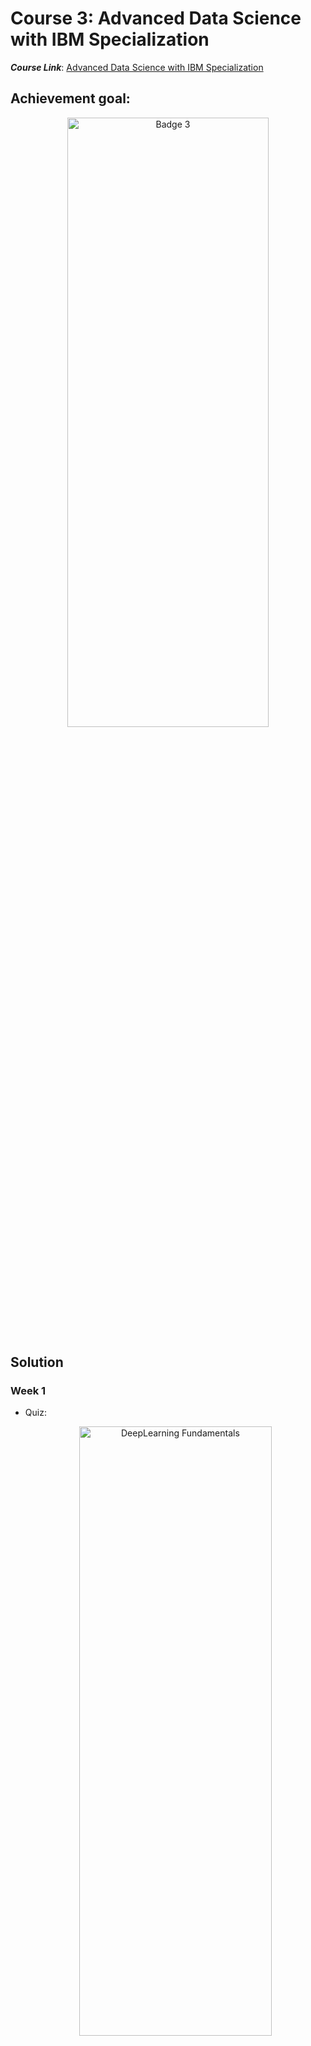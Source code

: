 # Course 3: Advanced Data Science with IBM Specialization

**_Course Link_**: [Advanced Data Science with IBM Specialization](https://www.coursera.org/learn/ai)

## Achievement goal:

<p align="center">
    <img src="../Badges/Applied-AI-with-DeepLearning.png" width="80%" height="50%" title="Badge 3" >
</p>

## Solution

### Week 1
- Quiz:
    <p align="center">
        <img src="./img/w1_quizz1a.png" width="80%" height="50%" title="DeepLearning Fundamentals" >
    </p>
    <p align="center">
        <img src="./img/w1_quizz1b.png" width="80%" height="50%" title="DeepLearning Fundamentals" >
    </p>

- [Assignment](https://github.com/GafBof/advanced_data_science_ibm/blob/main/Course%203:%20Applied%20AI%20with%20DeepLearning/Week%201/Assignment.ipynb).

### Week 2

- Quiz1:
    <p align="center">
        <img src="./img/w2_quizz1a_sai_cau2.png" width="80%" height="50%" title="Tensorflow" >
    </p>
    <p align="center">
        <img src="./img/w2_quizz1b.png" width="80%" height="50%" title="Tensorflow" >
    </p>

- Quiz2:
    <p align="center">
        <img src="./img/w2_quizz2.png" width="80%" height="50%" title="Tensorflow 2.x" >
    </p>

- Quiz3:
    <p align="center">
        <img src="./img/w2_quizz3.png" width="80%" height="50%" title="Apache SystemML" >
    </p>

- Quiz4:
    <p align="center">
        <img src="./img/w2_quizz4a.png" width="80%" height="50%" title="Pytorch Introduction" >
    </p>
    <p align="center">
        <img src="./img/w2_quizz4b.png" width="80%" height="50%" title="Pytorch Introduction" >
    </p>
    <p align="center">
        <img src="./img/w2_quizz4c.png" width="80%" height="50%" title="Pytorch Introduction" >
    </p>

- [Assignment](https://github.com/GafBof/advanced_data_science_ibm/blob/main/Course%203:%20Applied%20AI%20with%20DeepLearning/Week%202/Assignment.ipynb).

### Week 3

- Quiz1:
    <p align="center">
        <img src="./img/w3_quizz1a.png" width="80%" height="50%" title="Anomaly Detection" >
    </p>
    <p align="center">
        <img src="./img/w3_quizz1b.png" width="80%" height="50%" title="Anomaly Detection" >
    </p>

- Quiz2:
    <p align="center">
        <img src="./img/w3_quizz2a.png" width="80%" height="50%" title="Sequence Classification with Keras LSTM Network" >
    </p>
    <p align="center">
        <img src="./img/w3_quizz2b.png" width="80%" height="50%" title="Sequence Classification with Keras LSTM Network" >
    </p>

- Quiz3:
    <p align="center">
        <img src="./img/w3_quizz3.png" width="80%" height="50%" title="Image Classification" >
    </p>

- Quiz4:
    <p align="center">
        <img src="./img/w3_quizz4a.png" width="80%" height="50%" title="NLP" >
    </p>

- [Assignment](https://github.com/GafBof/advanced_data_science_ibm/blob/main/Course%203:%20Applied%20AI%20with%20DeepLearning/Week%203/Assignment.ipynb).

### Week 4

- [Assignment](https://github.com/GafBof/advanced_data_science_ibm/blob/main/Course%203:%20Applied%20AI%20with%20DeepLearning/Week%204/Assignment.ipynb).

## Contributors:

- 🐮 [@honghanhh](https://github.com/honghanhh)
- 🐔 [@tiena2cva](https://github.com/tiena2cva)
